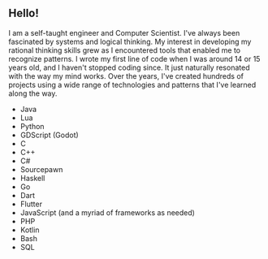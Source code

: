 ## Hello!
I am a self-taught engineer and Computer Scientist. I've always been fascinated by systems and logical thinking. My interest in developing my rational thinking skills grew as I encountered tools that enabled me to recognize patterns. I wrote my first line of code when I was around 14 or 15 years old, and I haven't stopped coding since. It just naturally resonated with the way my mind works.
Over the years, I've created hundreds of projects using a wide range of technologies and patterns that I've learned along the way.

- Java
- Lua
- Python
- GDScript (Godot)
- C
- C++
- C#
- Sourcepawn
- Haskell
- Go
- Dart
- Flutter
- JavaScript (and a myriad of frameworks as needed)
- PHP
- Kotlin
- Bash
- SQL
